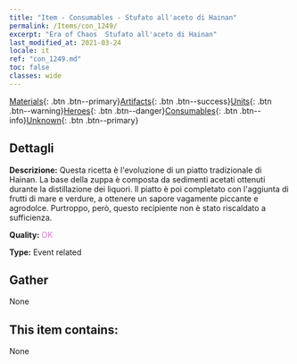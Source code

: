 ```yaml
---
title: "Item - Consumables - Stufato all'aceto di Hainan"
permalink: /Items/con_1249/
excerpt: "Era of Chaos  Stufato all'aceto di Hainan"
last_modified_at: 2021-03-24
locale: it
ref: "con_1249.md"
toc: false
classes: wide
---
```

 [Materials](/it/Items/){: .btn .btn--primary}[Artifacts](/it/Items/Artifacts/){: .btn .btn--success}[Units](/it/Items/Units/){: .btn .btn--warning}[Heroes](/it/Items/Heroes/){: .btn .btn--danger}[Consumables](/it/Items/Consumables/){: .btn .btn--info}[Unknown](/it/Items/Unknown/){: .btn .btn--primary}

## Dettagli
 **Descrizione:** Questa ricetta è l'evoluzione di un piatto tradizionale di Hainan. La base della zuppa è composta da sedimenti acetati ottenuti durante la distillazione dei liquori. Il piatto è poi completato con l'aggiunta di frutti di mare e verdure, a ottenere un sapore vagamente piccante e agrodolce. Purtroppo, però, questo recipiente non è stato riscaldato a sufficienza.

 **Quality:** <span style="color: #DA70D6">OK</span>

 **Type:** Event related

## Gather

  None

## This item contains:

  None

